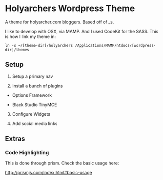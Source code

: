 # Holyarchers Wordpress Theme

A theme for holyarcher.com bloggers. Based off of _s.

I like to develop with OSX, via MAMP. And I used CodeKit for the SASS. This is how I link my theme in:

`ln -s ~/[theme-dir]/holyarchers /Applications/MAMP/htdocs/[wordpress-dir]/themes`

## Setup

1. Setup a primary nav

2. Install a bunch of plugins

  * Options Framework

  * Black Studio TinyMCE

3. Configure Widgets

2. Add social media links

## Extras

### Code Highlighting

This is done through prism. Check the basic usage here:

http://prismjs.com/index.html#basic-usage

